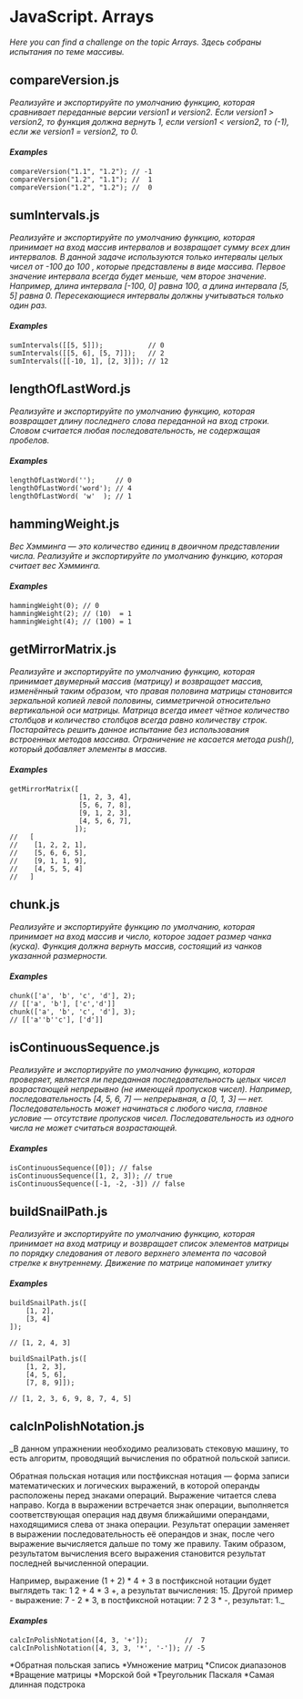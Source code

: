 # JavaScript. Arrays

_Here you can find a challenge on the topic Arrays._
_Здесь собраны испытания по теме массивы._

## compareVersion.js

_Реализуйте и экспортируйте по умолчанию функцию, которая сравнивает переданные версии version1 и version2. Если version1 > version2, то функция должна вернуть 1, если version1 < version2, то (-1), если же version1 = version2, то 0._

#### _Examples_
    compareVersion("1.1", "1.2"); // -1
    compareVersion("1.2", "1.1"); //  1
    compareVersion("1.2", "1.2"); //  0

## sumIntervals.js

_Реализуйте и экспортируйте по умолчанию функцию, которая принимает на вход массив интервалов и возвращает сумму всех длин интервалов. В данной задаче используются только интервалы целых чисел от -100 до 100 , которые представлены в виде массива. Первое значение интервала всегда будет меньше, чем второе значение. Например, длина интервала [-100, 0] равна 100, а длина интервала [5, 5] равна 0. Пересекающиеся интервалы должны учитываться только один раз._

#### _Examples_
    sumIntervals([[5, 5]]);           // 0
    sumIntervals([[5, 6], [5, 7]]);   // 2
    sumIntervals([[-10, 1], [2, 3]]); // 12

## lengthOfLastWord.js

_Реализуйте и экспортируйте по умолчанию функцию, которая возвращает длину последнего слова переданной на вход строки. Словом считается любая последовательность, не содержащая пробелов._

#### _Examples_
    lengthOfLastWord('');     // 0
    lengthOfLastWord('word'); // 4
    lengthOfLastWord( 'w'  ); // 1

## hammingWeight.js

_Вес Хэмминга — это количество единиц в двоичном представлении числа. Реализуйте и экспортируйте по умолчанию функцию, которая считает вес Хэмминга._

#### _Examples_
    hammingWeight(0); // 0
    hammingWeight(2); // (10)  = 1
    hammingWeight(4); // (100) = 1

## getMirrorMatrix.js

_Реализуйте и экспортируйте по умолчанию функцию, которая принимает двумерный массив (матрицу) и возвращает массив, изменённый таким образом, что правая половина матрицы становится зеркальной копией левой половины, симметричной относительно вертикальной оси матрицы. Матрица всегда имеет чётное количество столбцов и количество столбцов всегда равно количеству строк. Постарайтесь решить данное испытание без использования встроенных методов массива. Ограничение не касается метода push(), который добавляет элементы в массив._

#### _Examples_
    getMirrorMatrix([
                     [1, 2, 3, 4],
                     [5, 6, 7, 8],
                     [9, 1, 2, 3],
                     [4, 5, 6, 7],
                    ]);
    //   [
    //    [1, 2, 2, 1],
    //    [5, 6, 6, 5],
    //    [9, 1, 1, 9],
    //    [4, 5, 5, 4]
    //   ]

## chunk.js

_Реализуйте и экспортируйте функцию по умолчанию, которая принимает на вход массив и число, которое задает размер чанка (куска). Функция должна вернуть массив, состоящий из чанков указанной размерности._

#### _Examples_
    chunk(['a', 'b', 'c', 'd'], 2); 
    // [['a', 'b'], ['c','d']]
    chunk(['a', 'b', 'c', 'd'], 3);
    // [['a''b''c'], ['d']]

## isContinuousSequence.js

_Реализуйте и экспортируйте по умолчанию функцию, которая проверяет, является ли переданная последовательность целых чисел возрастающей непрерывно (не имеющей пропусков чисел). Например, последовательность [4, 5, 6, 7] — непрерывная, а [0, 1, 3] — нет. Последовательность может начинаться с любого числа, главное условие — отсутствие пропусков чисел. Последовательность из одного числа не может считаться возрастающей._

#### _Examples_
    isContinuousSequence([0]); // false
    isContinuousSequence([1, 2, 3]); // true
    isContinuousSequence([-1, -2, -3]) // false

## buildSnailPath.js

_Реализуйте и экспортируйте по умолчанию функцию, которая принимает на вход матрицу и возвращает список элементов матрицы по порядку следования от левого верхнего элемента по часовой стрелке к внутреннему. Движение по матрице напоминает улитку_

#### _Examples_
    buildSnailPath.js([
        [1, 2],
        [3, 4]
    ]);

    // [1, 2, 4, 3]
    
    buildSnailPath.js([
        [1, 2, 3],
        [4, 5, 6],
        [7, 8, 9]]);
    
    // [1, 2, 3, 6, 9, 8, 7, 4, 5]

## calcInPolishNotation.js

_В данном упражнении необходимо реализовать стековую машину, то есть алгоритм, проводящий вычисления по обратной польской записи.

Обратная польская нотация или постфиксная нотация — форма записи математических и логических выражений, в которой операнды расположены перед знаками операций. Выражение читается слева направо. Когда в выражении встречается знак операции, выполняется соответствующая операция над двумя ближайшими операндами, находящимися слева от знака операции. Результат операции заменяет в выражении последовательность её операндов и знак, после чего выражение вычисляется дальше по тому же правилу. Таким образом, результатом вычисления всего выражения становится результат последней вычисленной операции.

Например, выражение (1 + 2) * 4 + 3 в постфиксной нотации будет выглядеть так: 1 2 + 4 * 3 +, а результат вычисления: 15. Другой пример - выражение: 7 - 2 * 3, в постфиксной нотации: 7 2 3 * -, результат: 1._

#### _Examples_
    calcInPolishNotation([4, 3, '+']);         //  7
    calcInPolishNotation([4, 3, 3, '*', '-']); // -5

*Обратная польская запись
*Умножение матриц
*Cписок диапазонов
*Вращение матрицы
*Морской бой
*Треугольник Паскаля
*Самая длинная подстрока